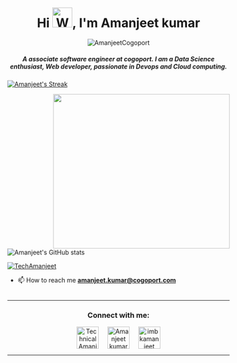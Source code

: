 <!-- Header section  -->
<h1 align="center">Hi <img src="https://raw.githubusercontent.com/nixin72/nixin72/master/wave.gif" 
         alt="Waving hand animated gif"
         height="45"
         width="45" />, I'm Amanjeet kumar</h1>
         
<!-- Profile views          -->
<!-- Taken reference from website :  https://github.com/antonkomarev/github-profile-views-counter -->
<p align="center"> <img src="https://komarev.com/ghpvc/?username=AmanjeetCogoport&label=Profile%20Views%20(%20Visitors%20)&color=0e75b6&style=flat-square" alt="AmanjeetCogoport" /> </p>

<!-- About section -->
<h5 align="center">
A associate software engineer at cogoport. I am a Data Science enthusiast, Web developer, passionate in Devops and Cloud computing. 
</h5>


<p>
<a align= "center" href="https://github.com/TechnicalAmanjeet">
<!-- i have made below https location from : https://github-readme-streak-stats.herokuapp.com/demo/ -->
<!-- <img alt= "stats card" height="200px" width="400" src="https://github-readme-streak-stats.herokuapp.com?user=AmanjeetCogoport&theme=github-dark)"> -->

[![Amanjeet's Streak](https://github-readme-streak-stats.herokuapp.com?user=AmanjeetCogoport&theme=hacker)](https://git.io/streak-stats)



<!-- added gif file into program -->
<img align="right" height="350" width="400" src="https://github.com/AmanjeetCogoport/AmanjeetCogoport/blob/main/ezgif.com-gif-maker.gif" /> </a>
</p>

 <!-- below link i have generated from : https://github.com/anuraghazra/github-readme-stats -->
<!-- <img height="200px" width="400" src="https://github-readme-stats.vercel.app/api?username=AmanjeetCogoport&count_private=true&theme=dark&show_icons=true" /> -->


![Amanjeet's GitHub stats](https://github-readme-stats.vercel.app/api?username=AmanjeetCogoport&show_icons=true&theme=radical)

 <!-- below link i have created from : https://shields.io/ -->
<p align="left"> <a href="https://twitter.com/TechAmanjeet" target="blank"><img src="https://img.shields.io/twitter/follow/TechAmanjeet?style=social" alt="TechAmanjeet" /></a> </p>

- 📫 How to reach me **amanjeet.kumar@cogoport.com**
<br><br>
<hr>

<h3 align="center">Connect with me:</h3>
<p align="center">
<!-- twitter link -->
<a href="https://twitter.com/TechAmanjeet" target="blank"><img align="center" src="https://img.icons8.com/cute-clipart/64/000000/twitter.png" alt="TechnicalAmanjeet" height="50" width="50" /></a> &nbsp;&nbsp;&nbsp;
<!-- linkedin link -->
<a href="https://www.linkedin.com/in/technicalamanjeet/" target="blank"><img align="center" src="https://img.icons8.com/cute-clipart/64/000000/linkedin.png" alt="Amanjeet kumar" height="50" width="50" /></a>&nbsp;&nbsp;&nbsp;&nbsp;
<!-- youtube link -->
<!-- <a href="https://www.youtube.com/channel/UCf4cBertAY5l89lQMPj-iEg" target="blank"><img align="center" src="https://img.icons8.com/cute-clipart/64/000000/youtube-play.png" alt="imbkamanjeet" height="50" width="50" /></a>&nbsp;&nbsp;&nbsp;&nbsp; -->
<!-- Instagram link -->
<a href="https://www.instagram.com/technicalamanjeet/" target="blank"><img align="center" src="https://img.icons8.com/cute-clipart/64/000000/instagram-new.png" alt="imbkamanjeet" height="50" width="50" /></a>         
</p>


<hr>

<!-- will add later this on my repo -->
<!-- <p align="center">
  <img src="https://github.com/ishikkkkaaaa/ishikkkkaaaa/raw/output/github-contribution-grid-snake.svg" alt="snake"></center>
</p> -->

